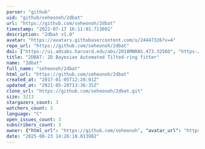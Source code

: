```yaml
---
parser: "github"
uid: "github/seheonoh/2dbat"
url: "https://github.com/seheonoh/2dbat"
timestamp: "2022-07-17 16:11:01.713601"
description: "2dbat v1.0"
avatar: "https://avatars.githubusercontent.com/u/24447326?v=4"
repo_url: "https://github.com/seheonoh/2dbat"
doi: ["https://ui.adsabs.harvard.edu/abs/2018MNRAS.473.3256O", "https://ui.adsabs.harvard.edu/abs/2020ascl.soft05012O/abstract"]
title: "2DBAT: 2D Bayesian Automated Tilted-ring fitter"
name: "2dbat"
full_name: "seheonoh/2dbat"
html_url: "https://github.com/seheonoh/2dbat"
created_at: "2017-01-05T12:28:01Z"
updated_at: "2021-05-28T13:36:35Z"
clone_url: "https://github.com/seheonoh/2dbat.git"
size: 3213
stargazers_count: 3
watchers_count: 3
language: "C"
open_issues_count: 3
subscribers_count: 3
owner: {"html_url": "https://github.com/seheonoh", "avatar_url": "https://avatars.githubusercontent.com/u/24447326?v=4", "login": "seheonoh", "type": "User"}
date: "2025-08-23 14:26:18.013982"
---
```

